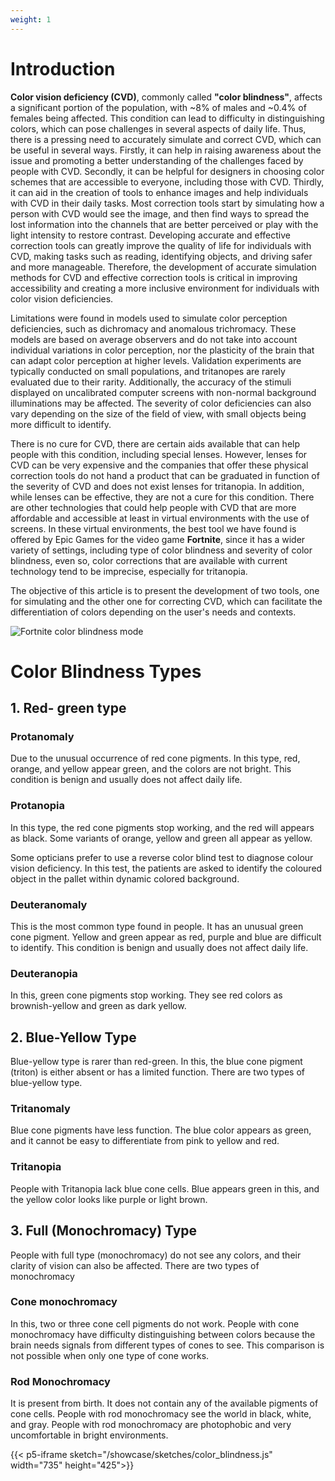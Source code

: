 ```yaml
---
weight: 1
---
```

# Introduction

**Color vision deficiency (CVD)**, commonly called **"color blindness"**, affects a significant portion of the population, with ~8% of males and ~0.4% of females being affected. This condition can lead to difficulty in distinguishing colors, which can pose challenges in several aspects of daily life. Thus, there is a pressing need to accurately simulate and correct CVD, which can be useful in several ways. Firstly, it can help in raising awareness about the issue and promoting a better understanding of the challenges faced by people with CVD. Secondly, it can be helpful for designers in choosing color schemes that are accessible to everyone, including those with CVD. Thirdly, it can aid in the creation of tools to enhance images and help individuals with CVD in their daily tasks. Most correction tools start by simulating how a person with CVD would see the image, and then find ways to spread the lost information into the channels that are better perceived or play with the light intensity to restore contrast. Developing accurate and effective correction tools can greatly improve the quality of life for individuals with CVD, making tasks such as reading, identifying objects, and driving safer and more manageable. Therefore, the development of accurate simulation methods for CVD and effective correction tools is critical in improving accessibility and creating a more inclusive environment for individuals with color vision deficiencies.

Limitations were found in models used to simulate color perception deficiencies, such as dichromacy and anomalous trichromacy. These models are based on average observers and do not take into account individual variations in color perception, nor the plasticity of the brain that can adapt color perception at higher levels. Validation experiments are typically conducted on small populations, and tritanopes are rarely evaluated due to their rarity. Additionally, the accuracy of the stimuli displayed on uncalibrated computer screens with non-normal background illuminations may be affected. The severity of color deficiencies can also vary depending on the size of the field of view, with small objects being more difficult to identify. 

There is no cure for CVD, there are certain aids available that can help people with this condition, including special lenses. However, lenses for CVD can be very expensive and the companies that offer these physical correction tools do not hand a product that can be graduated in function of the severity of CVD and does not exist lenses for tritanopia. In addition, while lenses can be effective, they are not a cure for this condition. There are other technologies that could help people with CVD that are more affordable and accessible at least in virtual environments with the use of screens. In these virtual environments, the best tool we have found is offered by Epic Games for the video game **Fortnite**, since it has a wider variety of settings, including type of color blindness and severity of color blindness, even so, color corrections that are available with current technology tend to be imprecise, especially for tritanopia. 

The objective of this article is to present the development of two tools, one for simulating and the other one for correcting CVD, which can facilitate the differentiation of colors depending on the user's needs and contexts.

![Fortnite color blindness mode](/showcase/images/image.jpg)



# Color Blindness Types

## 1. Red- green type
					

### Protanomaly
    
Due to the unusual occurrence of red cone pigments. In this type, red, orange, and yellow appear green, and the colors are not bright. This condition is benign and usually does not affect daily life.

### Protanopia 

In this type, the red cone pigments stop working, and the red will appears as black. Some variants of orange, yellow and green all appear as yellow.

Some opticians prefer to use a reverse color blind test to diagnose colour vision deficiency. In this test, the patients are asked to identify the coloured object in the pallet within dynamic colored background.

### Deuteranomaly

This is the most common type found in people. It has an unusual green cone pigment. Yellow and green appear as red, purple and blue are difficult to identify. This condition is benign and usually does not affect daily life.

### Deuteranopia 
In this, green cone pigments stop working. They see red colors as brownish-yellow and green as dark yellow.

## 2. Blue-Yellow Type

Blue-yellow type is rarer than red-green. In this, the blue cone pigment (triton) is either absent or has a limited function. There are two types of blue-yellow type.

### Tritanomaly 
Blue cone pigments have less function. The blue color appears as green, and it cannot be easy to differentiate from pink to yellow and red.

### Tritanopia 
People with Tritanopia lack blue cone cells. Blue appears green in this, and the yellow color looks like purple or light brown.

## 3. Full (Monochromacy) Type

People with full type (monochromacy) do not see any colors, and their clarity of vision can also be affected. There are two types of monochromacy

### Cone monochromacy

In this, two or three cone cell pigments do not work. People with cone monochromacy have difficulty distinguishing between colors because the brain needs signals from different types of cones to see. This comparison is not possible when only one type of cone works.

### Rod Monochromacy

It is present from birth. It does not contain any of the available pigments of cone cells. People with rod monochromacy see the world in black, white, and gray. People with rod monochromacy are photophobic and very uncomfortable in bright environments.

{{< p5-iframe sketch="/showcase/sketches/color_blindness.js" width="735" height="425">}}

